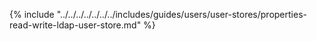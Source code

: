 {% include "../../../../../../../includes/guides/users/user-stores/properties-read-write-ldap-user-store.md" %}

